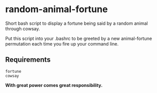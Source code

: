 # random-animal-fortune

Short bash script to display a fortune being said by a random animal through cowsay.

Put this script into your .bashrc to be greeted by a new animal-fortune permutation each time you fire up your command line.

## Requirements
```
fortune
cowsay
```


**With great power comes great responsibility.**
